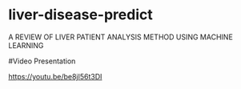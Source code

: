 # liver-disease-predict
A REVIEW OF LIVER PATIENT ANALYSIS METHOD USING MACHINE LEARNING

#Video Presentation

https://youtu.be/be8jI56t3DI
